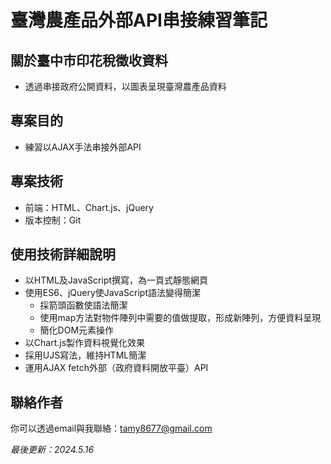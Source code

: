 # 臺灣農產品外部API串接練習筆記

## 關於臺中市印花稅徵收資料
- 透過串接政府公開資料，以圖表呈現臺灣農產品資料

## 專案目的
- 練習以AJAX手法串接外部API

<!-- ## 專案畫面


## 安裝
### 取得專案
```bash
git clone
```
### 移動到專案內
```bash
cd
```

## 資料夾及檔案說明
 -->

<!-- ## 專案技術
 -->

## 專案技術
- 前端：HTML、Chart.js、jQuery
- 版本控制：Git

## 使用技術詳細說明
- 以HTML及JavaScript撰寫，為一頁式靜態網頁
- 使用ES6、jQuery使JavaScript語法變得簡潔
  - 採箭頭函數使語法簡潔
  - 使用map方法對物件陣列中需要的值做提取，形成新陣列，方便資料呈現
  - 簡化DOM元素操作
- 以Chart.js製作資料視覺化效果
- 採用UJS寫法，維持HTML簡潔
- 運用AJAX fetch外部（政府資料開放平臺）API

## 聯絡作者
你可以透過email與我聯絡：tamy8677@gmail.com

<i>最後更新：2024.5.16</i>
